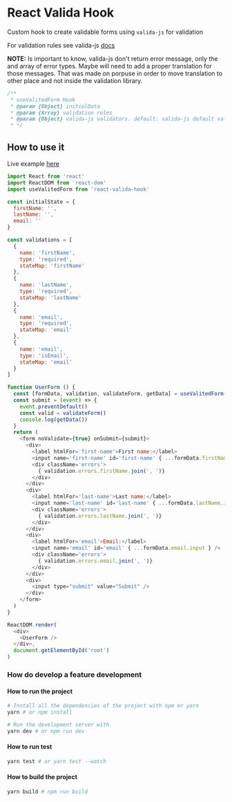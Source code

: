 React Valida Hook
==========================================

Custom hook to create validable forms using `valida-js` for validation

For validation rules see valida-js [docs](https://www.npmjs.com/package/valida-js)

**NOTE:**
Is important to know, valida-js don't return error message, only the and array of error types. Maybe will need to add a proper translation for those messages. That was made on porpuse in order to move translation to other place and not inside the validation library.

```js
/**
 * useValitedForm Hook
 * @param {Object} initialData
 * @param {Array} validation rules
 * @param {Object} valida-js validators. default: valida-js default validators
 * */
```

## How to use it

Live example [here](https://frontarm.com/demoboard/?id=b7b836cc-327f-4061-9aeb-621458064c97)

```js
import React from 'react'
import ReactDOM from 'react-dom'
import useValitedForm from 'react-valida-hook'

const initialState = {
  firstName: '',
  lastName: '',
  email: ''
}

const validations = [
  {
    name: 'firstName',
    type: 'required',
    stateMap: 'firstName'
  },
  {
    name: 'lastName',
    type: 'required',
    stateMap: 'lastName'
  },
  {
    name: 'email',
    type: 'required',
    stateMap: 'email'
  },
  {
    name: 'email',
    type: 'isEmail',
    stateMap: 'email'
  }
]

function UserForm () {
  const [formData, validation, validateForm, getData] = useValitedForm(initialState, validations)
  const submit = (event) => {
    event.preventDefault()
    const valid = validateForm()
    console.log(getData())
  }
  return (
    <form noValidate={true} onSubmit={submit}>
      <div>
        <label htmlFor='first-name'>First name:</label>
        <input name='first-name' id='first-name' { ...formData.firstName.input } />
        <div className='errors'>
          { validation.errors.firstName.join(', ')}
        </div>
      </div>
      <div>
        <label htmlFor='last-name'>Last name:</label>
        <input name='last-name' id='last-name' { ...formData.lastName.input } />
        <div className='errors'>
          { validation.errors.lastName.join(', ')}
        </div>
      </div>
      <div>
        <label htmlFor='email'>Email:</label>
        <input name='email' id='email' { ...formData.email.input } />
        <div className='errors'>
          { validation.errors.email.join(', ')}
        </div>
      </div>
      <div>
        <input type="submit" value="Submit" />
      </div>
    </form>
  )
}

ReactDOM.render(
  <div>
    <UserForm />
  </div>,
  document.getElementById('root')
)
```

### How do develop a feature development

#### How to run the project

```bash
# Install all the dependencies of the project with npm or yarn
yarn # or npm install

# Run the development server with
yarn dev # or npm run dev
```

#### How to run test

```bash
yarn test # or yarn test --watch
```

#### How to build the project

```bash
yarn build # npm run build
```
